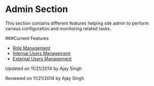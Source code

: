 ﻿Admin Section
=================
This section contains different features helping site admin to perform various configuration and monitoring related tasks.


###Current Features


* [Role Management](RolesManagement)
* [Internal Users Management](UsersManagement)
* [External Users Management](ExternalUsersManagement)

<!---
<p class="updated">Updated on 11/17/2014 by Preiksha Sipani</p>
<p class="updated">Updated on 11/17/2014 by Rohan Gambhir</p>
<p class="updated">Updated on 11/17/2014 by Rohan Gambhir</p>
-->
<p class="updated">Updated on 11/21/2014 by Ajay Singh</p>
<p class="reviewed">Reviewed on 11/21/2014 by Ajay Singh</p>

